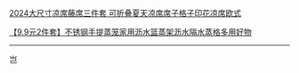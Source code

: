 

[2024大尺寸凉席藤席三件套 可折叠夏天凉席席子格子印花凉席欧式](https://buyin.jinritemai.com/dashboard/merch-picking-hall/merch_promoting?id=3618007543584017390&enter_from=%7B%22recom_page_source%22%3A%22%E6%90%9C%E5%90%8E%22%2C%22is_wuyou%22%3A%220%22%2C%22is_zilvyue%22%3A%220%22%2C%22is_has_same_item%22%3A0%7D&btm_ppre=a10091.b30986.c72928.d0&btm_pre=a10091.b33584.c87921.d50&btm_show_id=c4547d3a-944c-4d86-be93-9407dd89f41b)

[【9.9元2件套】不锈钢手提蒸笼家用沥水篮蒸架沥水隔水蒸格多用好物](https://buyin.jinritemai.com/dashboard/merch-picking-hall/merch_promoting?id=3676803897193821537&enter_from=%7B%22recom_page_source%22%3A%22%E6%90%9C%E5%90%8E%22%2C%22is_wuyou%22%3A%220%22%2C%22is_zilvyue%22%3A%220%22%2C%22is_has_same_item%22%3A0%7D&btm_ppre=a10091.b30986.c72928.d0&btm_pre=a10091.b33584.c87921.d4&btm_show_id=c4547d3a-944c-4d86-be93-9407dd89f41b)

---



岂   
